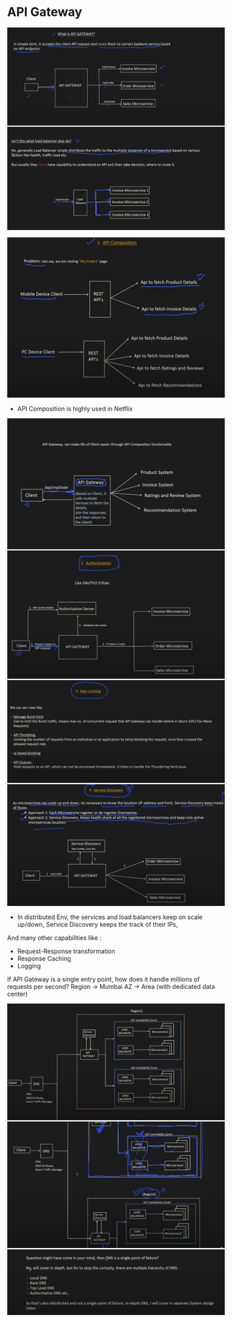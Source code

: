 # API Gateway

![APIGateway1.jpeg](Images/APIGateway1.jpeg)
![APIGateway2.jpeg](Images/APIGateway2.jpeg)

![APIGateway3.jpeg](Images/APIGateway3.jpeg)

- API Composition is highly used in Netflix

![APIGateway4.jpeg](Images/APIGateway4.jpeg)
![APIGateway5.jpeg](Images/APIGateway5.jpeg)
![APIGateway6.jpeg](Images/APIGateway6.jpeg)
![APIGateway7.jpeg](Images/APIGateway7.jpeg)

- In distributed Env, the services and load balancers keep on scale up/down, Service Discovery keeps the track of their IPs,

And many other capabilities like : 

- Request-Response transformation
- Response Caching
- Logging


If API Gateway is a single entry point, how does it handle millions of requests per second?
Region -> Mumbai
AZ -> Area (with dedicated data center)

![APIGateway8.jpeg](Images/APIGateway8.jpeg)
![APIGateway9.jpeg](Images/APIGateway9.jpeg)
![APIGateway10.jpeg](Images/APIGateway10.jpeg)





